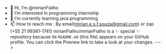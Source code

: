 - 👋 Hi, I’m @mirianFialho
- 👀 I’m interested in programming internship 
- 🌱 I’m currently learning java programming
- 📫 How to reach me :
     By email(mirian.e.s.f.souza@gmail.com) or zap (+55 21 99361-1741)
mirianFialho/mirianFialho is a ✨ special ✨ repository because its `README.md` (this file) appears on your GitHub profile.
You can click the Preview link to take a look at your changes.
--->

